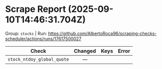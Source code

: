 # Scrape Report (2025-09-10T14:46:31.704Z)

Group: `stocks`  |  Run: https://github.com/AlbertoRoca96/scraping-checks-scheduler/actions/runs/17617500027

| Check | Changed | Keys | Error |
|---|:---:|:--|:--|
| `stock_ntdoy_global_quote` | — |  |  |
